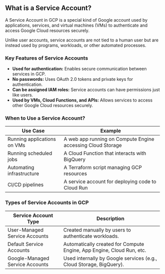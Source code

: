 ## What is a Service Account?

A Service Account in GCP is a special kind of Google account used by applications, services, and virtual machines (VMs) to authenticate and access Google Cloud resources securely.

Unlike user accounts, service accounts are not tied to a human user but are instead used by programs, workloads, or other automated processes.

### Key Features of Service Accounts

- **Used for authentication:** Enables secure communication between services in GCP.
- **No passwords:** Uses OAuth 2.0 tokens and private keys for authentication.
- **Can be assigned IAM roles:** Service accounts can have permissions just like users.
- **Used by VMs, Cloud Functions, and APIs:** Allows services to access other Google Cloud resources securely.

### When to Use a Service Account?

| Use Case                       | Example                                                              |
|--------------------------------|----------------------------------------------------------------------|
| Running applications on VMs    | A web app running on Compute Engine accessing Cloud Storage         |
| Running scheduled jobs         | A Cloud Function that interacts with BigQuery                        |
| Automating infrastructure      | A Terraform script managing GCP resources                              |
| CI/CD pipelines                | A service account for deploying code to Cloud Run                      |

### Types of Service Accounts in GCP

| Service Account Type           | Description                                                        |
|--------------------------------|--------------------------------------------------------------------|
| User-Managed Service Accounts  | Created manually by users to authenticate workloads.               |
| Default Service Accounts       | Automatically created for Compute Engine, App Engine, Cloud Run, etc.|
| Google-Managed Service Accounts| Used internally by Google services (e.g., Cloud Storage, BigQuery).  |